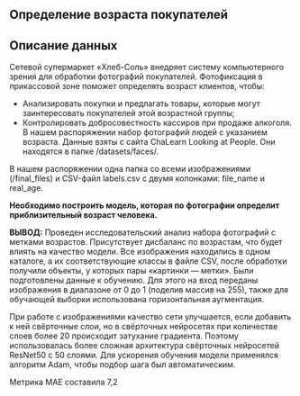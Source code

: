 ## Определение возраста покупателей

## Описание данных

Сетевой супермаркет «Хлеб-Соль» внедряет систему компьютерного зрения для обработки фотографий покупателей. Фотофиксация в прикассовой зоне поможет определять возраст клиентов, чтобы:

- Анализировать покупки и предлагать товары, которые могут заинтересовать покупателей этой возрастной группы;
- Контролировать добросовестность кассиров при продаже алкоголя.
В нашем распоряжении набор фотографий людей с указанием возраста. Данные взяты с сайта ChaLearn Looking at People. Они находятся в папке /datasets/faces/.

В нашем распоряжении одна папка со всеми изображениями (/final_files) и CSV-файл labels.csv с двумя колонками: file_name и real_age.

**Необходимо построить модель, которая по фотографии определит приблизительный возраст человека.**

**ВЫВОД:** Проведен исследовательский анализ набора фотографий с метками возрастов. Присутствует дисбаланс по возрастам, что будет влиять на качество модели. Все изображения находились в одном каталоге, а их соответствующие классы в файле CSV, после обработки получили объекты, у которых пары «картинки — метки». Были подготовлены данные к обучению. Для этого на вход переданы изображения в диапазоне от 0 до 1 (поделив массив на 255), также для обучающей выборки использована горизонтальная аугментация.

При работе с изображениями качество сети улучшается, если добавить к ней свёрточные слои, но в свёрточных нейросетях при количестве слоев более 20 происходит затухание градиента. Поэтому использовалась более сложная архитектура свёрточных нейросетей ResNet50 с 50 слоями. Для ускорения обучения модели применялся алгоритм Adam, чтобы подбор шага был автоматическим.

Метрика MAE составила 7,2
